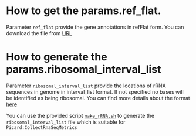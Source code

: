 # How to get the params.ref_flat.
Parameter `ref_flat` provide the gene annotations in refFlat form. You can download the file from [URL](http://hgdownload.cse.ucsc.edu/goldenPath/hg38/database/refFlat.txt.gz)


# How to generate the params.ribosomal_interval_list
Parameter `ribosomal_interval_list` provide the locations of rRNA sequences in genome in interval_list format. If not specified no bases will be identified as being ribosomal. You can find more details about the format [here](https://gatk.broadinstitute.org/hc/en-us/articles/360037057492-CollectRnaSeqMetrics-Picard-#--RIBOSOMAL_INTERVALS)


You can use the provided script [`make_rRNA.sh`](./make_rRNA.sh) to generate the `ribosomal_interval_list` file which is suitable for `Picard:CollectRnaSeqMetrics`